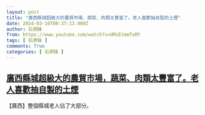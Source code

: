 ```yaml
---
layout: post
title: "廣西縣城超級大的農貿市場，蔬菜、肉類太豐富了。老人喜歡抽自製的土煙"
date: 2024-03-16T00:37:13.000Z
author: 石炳鋒
from: https://www.youtube.com/watch?v=UMiEtmmTxMY
tags: [ 石炳锋 ]
comments: True
categories: [ 石炳锋 ]
---
```

<!--1710549433000-->
[廣西縣城超級大的農貿市場，蔬菜、肉類太豐富了。老人喜歡抽自製的土煙](https://www.youtube.com/watch?v=UMiEtmmTxMY)
------

<div>
【廣西】整個縣城老人佔了大部分。
</div>
